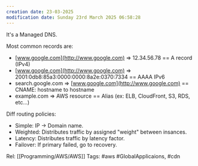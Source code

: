 ```yaml
---
creation date: 23-03-2025
modification date: Sunday 23rd March 2025 06:58:28
---
```

It's a Managed DNS.

Most common records are:
- [www.google.com](http://www.google.com) => 12.34.56.78 == A record (IPv4)
- [www.google.com](http://www.google.com) => 2001:0db8:85a3:0000:0000:8a2e:0370:7334 == AAAA IPv6
- search.google.com => [www.google.com](http://www.google.com) == CNAME: hostname to hostname
- example.com => AWS resource == Alias (ex: ELB, CloudFront, S3, RDS, etc…)

Diff routing policies:
- Simple: IP -> Domain name.
- Weighted: Distributes traffic by assigned "weight" between insances.
- Latency: Distributes traffic by latency factor.
- Failover: If primary failed, go to recovery.


Rel: [[Programming/AWS/AWS]]
Tags: #aws #GlobalApplicaions, #cdn
